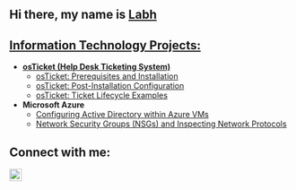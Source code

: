 ## Hi there, my name is <a href="https://www.linkedin.com/in/labh-patel-90a12627b?lipi=urn%3Ali%3Apage%3Ad_flagship3_profile_view_base_contact_details%3B9Eq5AqhkTpCJ4Sbt%2BPITGg%3D%3D">Labh

<h2> Information Technology Projects:</h2>

- <b>osTicket (Help Desk Ticketing System)</b>
  - [osTicket: Prerequisites and Installation](https://github.com/labhp14/osticket-prereqs)
  - [osTicket: Post-Installation Configuration](https://github.com/joshmadakorcc/post-install-config)
  - [osTicket: Ticket Lifecycle Examples](https://github.com/joshmadakorcc/ticket-lifecycle)
- <b>Microsoft Azure</b>
  - [Configuring Active Directory within Azure VMs](https://github.com/joshmadakorcc/configure-ad)
  - [Network Security Groups (NSGs) and Inspecting Network Protocols](https://github.com/joshmadakorcc/azure-network-protocols)

<h2>Connect with me:</h2>

[<img align="left" alt="Labh | LinkedIn" width="22px" src="https://cdn.jsdelivr.net/npm/simple-icons@v3/icons/linkedin.svg" />][linkedin]

[linkedin]: https://www.linkedin.com/in/labh-patel-90a12627b?lipi=urn%3Ali%3Apage%3Ad_flagship3_profile_view_base_contact_details%3B9Eq5AqhkTpCJ4Sbt%2BPITGg%3D%3D
